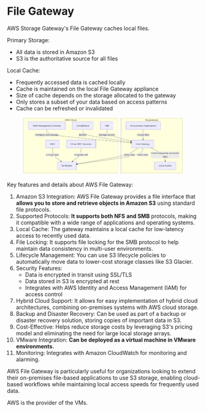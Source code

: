# File Gateway



AWS Storage Gateway's File Gateway caches local files.

Primary Storage:

* All data is stored in Amazon S3
* S3 is the authoritative source for all files

Local Cache:

* Frequently accessed data is cached locally
* Cache is maintained on the local File Gateway appliance
* Size of cache depends on the storage allocated to the gateway
* Only stores a subset of your data based on access patterns
* Cache can be refreshed or invalidated

<figure><img src="../../../../.gitbook/assets/image (21) (1).png" alt=""><figcaption></figcaption></figure>

&#x20;Key features and details about AWS File Gateway:

1. Amazon S3 Integration: AWS File Gateway provides a file interface that **allows you to store and retrieve objects in Amazon S3** using standard file protocols.
2. Supported Protocols: **It supports both NFS** **and SMB** protocols, making it compatible with a wide range of applications and operating systems.
3. Local Cache: The gateway maintains a local cache for low-latency access to recently used data.
4. File Locking: It supports file locking for the SMB protocol to help maintain data consistency in multi-user environments.
5. Lifecycle Management: You can use S3 lifecycle policies to automatically move data to lower-cost storage classes like S3 Glacier.
6. Security Features:
   * Data is encrypted in transit using SSL/TLS
   * Data stored in S3 is encrypted at rest
   * Integrates with AWS Identity and Access Management (IAM) for access control
7. Hybrid Cloud Support: It allows for easy implementation of hybrid cloud architectures, combining on-premises systems with AWS cloud storage.
8. Backup and Disaster Recovery: Can be used as part of a backup or disaster recovery solution, storing copies of important data in S3.
9. Cost-Effective: Helps reduce storage costs by leveraging S3's pricing model and eliminating the need for large local storage arrays.
10. VMware Integration: **Can be deployed as a virtual machine in VMware environments.**
11. Monitoring: Integrates with Amazon CloudWatch for monitoring and alarming.

AWS File Gateway is particularly useful for organizations looking to extend their on-premises file-based applications to use S3 storage, enabling cloud-based workflows while maintaining local access speeds for frequently used data.



AWS is the provider of the VMs.
